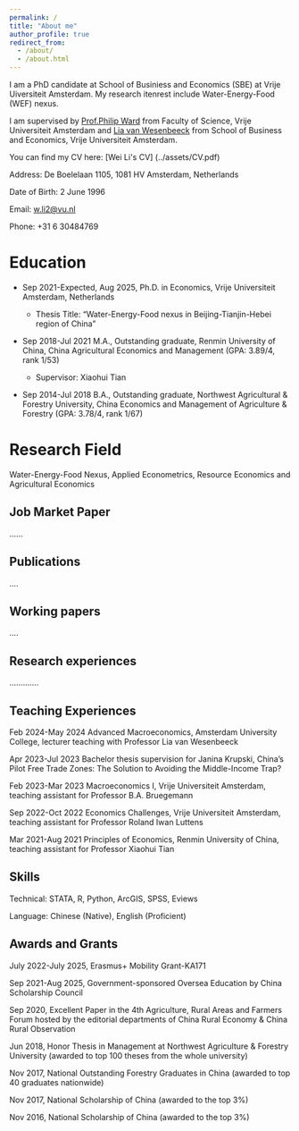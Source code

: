 ```yaml
---
permalink: /
title: "About me"
author_profile: true
redirect_from: 
  - /about/
  - /about.html
---
```


I am a PhD candidate at School of Businiess and Economics (SBE) at Vrije Uiversiteit Amsterdam. My research itenrest include Water-Energy-Food (WEF) nexus.

I am supervised by [Prof.Philip Ward](https://research.vu.nl/en/persons/philip-ward) from Faculty of Science, Vrije Universiteit Amsterdam and [Lia van Wesenbeeck](https://research.vu.nl/en/persons/lia-van-wesenbeeck) from School of Business and Economics, Vrije Universiteit Amsterdam.

You can find my CV here: [Wei Li's CV] (../assets/CV.pdf)

Address: De Boelelaan 1105, 1081 HV Amsterdam, Netherlands 

Date of Birth: 2 June 1996

Email: w.li2@vu.nl

Phone: +31 6 30484769

Education
======
- Sep 2021-Expected, Aug 2025, Ph.D. in Economics, Vrije Universiteit Amsterdam, Netherlands

  - Thesis Title: “Water-Energy-Food nexus in Beijing-Tianjin-Hebei region of China”

- Sep 2018-Jul 2021 M.A., Outstanding graduate, Renmin University of China, China Agricultural Economics and Management (GPA: 3.89/4, rank 1/53)

  - Supervisor: Xiaohui Tian

- Sep 2014-Jul 2018 B.A., Outstanding graduate, Northwest Agricultural & Forestry University, China Economics and Management of Agriculture & Forestry (GPA: 3.78/4, rank 1/67)

Research Field
======
Water-Energy-Food Nexus, Applied Econometrics, Resource Economics and Agricultural Economics

Job Market Paper
------
...... 

Publications
------
....

Working papers
------
....

Research experiences
------
.............

Teaching Experiences
------
Feb 2024-May 2024 Advanced Macroeconomics, Amsterdam University College, lecturer teaching with Professor Lia van Wesenbeeck

Apr 2023-Jul 2023 Bachelor thesis supervision for Janina Krupski, China’s Pilot Free Trade Zones: The Solution to Avoiding the Middle-Income Trap?

Feb 2023-Mar 2023 Macroeconomics I, Vrije Universiteit Amsterdam, teaching assistant for Professor B.A. Bruegemann

Sep 2022-Oct 2022 Economics Challenges, Vrije Universiteit Amsterdam, teaching assistant for Professor Roland Iwan Luttens

Mar 2021-Aug 2021 Principles of Economics, Renmin University of China, teaching assistant for Professor
Xiaohui Tian

Skills
------
Technical: STATA, R, Python, ArcGIS, SPSS, Eviews

Language: Chinese (Native), English (Proficient)

Awards and Grants
------
July 2022-July 2025, Erasmus+ Mobility Grant-KA171

Sep 2021-Aug 2025, Government-sponsored Oversea Education by China Scholarship Council

Sep 2020, Excellent Paper in the 4th Agriculture, Rural Areas and Farmers Forum hosted by the editorial departments of China Rural Economy & China Rural Observation

Jun 2018, Honor Thesis in Management at Northwest Agriculture & Forestry University (awarded to top 100 theses from the whole university)

Nov 2017, National Outstanding Forestry Graduates in China (awarded to top 40 graduates nationwide)

Nov 2017, National Scholarship of China (awarded to the top 3%)

Nov 2016, National Scholarship of China (awarded to the top 3%)


